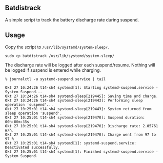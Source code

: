 ## Batdistrack

A simple script to track the battery discharge rate during suspend.

## Usage

Copy the script to `/usr/lib/systemd/system-sleep/`.

```
sudo cp batdistrack /usr/lib/systemd/system-sleep/
```

The discharge rate will be logged after each suspend/resume. Nothing will be logged if suspend is entered while charging.

```
% journalctl -u systemd-suspend.service | tail

Okt 27 10:24:26 t14-sh4 systemd[1]: Starting systemd-suspend.service - System Suspend...
Okt 27 10:24:26 t14-sh4 systemd-sleep[219445]: Saving time and charge.
Okt 27 10:24:26 t14-sh4 systemd-sleep[219443]: Performing sleep operation 'suspend'...
Okt 27 10:25:01 t14-sh4 systemd-sleep[219443]: System returned from sleep operation 'suspend'.
Okt 27 10:25:01 t14-sh4 systemd-sleep[219470]: Suspend duration: 00h:00m:35s
Okt 27 10:25:01 t14-sh4 systemd-sleep[219470]: Discharge rate: 2.05761 W/h.
Okt 27 10:25:01 t14-sh4 systemd-sleep[219470]: Charge went from 97 to 97 %
Okt 27 10:25:01 t14-sh4 systemd[1]: systemd-suspend.service: Deactivated successfully.
Okt 27 10:25:01 t14-sh4 systemd[1]: Finished systemd-suspend.service - System Suspend.
```

